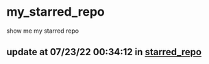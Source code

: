 # my_starred_repo
show me my starred repo

update at 07/23/22 00:34:12 in [starred_repo](./index.html)
---

